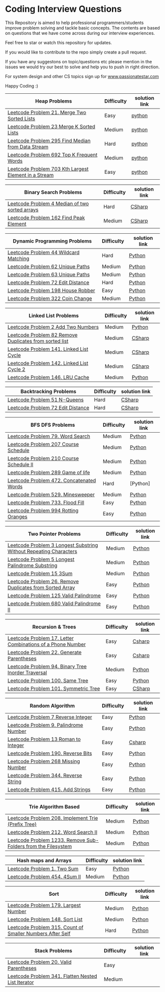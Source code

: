 # Coding Interview Questions
This Repository is aimed to help professional programmers/students improve problem solving and tackle basic concepts.
The contents are based on questions that we have come across during our interview experiences. 

Feel free to star or watch this repository for updates.

If you would like to contribute to the repo simply create a pull request.

If you have any suggestons on topic/questions etc please mention in the issues we would try our best to solve and help you to push in right direction.

For system design and other CS topics sign up for www.passionatestar.com

Happy Coding :)

Heap Problems | Difficulty |  solution link
--------------|------------|----------------
[Leetcode Problem 21. Merge Two Sorted Lists](https://leetcode.com/problems/merge-two-sorted-lists/) | Easy | [python](https://github.com/akuchotrani/CodingInterviewQuestions/blob/master/Leetcode/Leetcode%20Problem%2021%20Merge%20Two%20Sorted%20Lists.txt)
[Leetcode Problem 23 Merge K Sorted Lists](https://leetcode.com/problems/merge-k-sorted-lists/) | Medium | [python](https://github.com/akuchotrani/CodingInterviewQuestions/blob/master/Leetcode/Leetcode%20Problem%2023%20Merge%20k%20Sorted%20Lists.txt)
[Leetcode Problem 295 Find Median from Data Stream](https://leetcode.com/problems/find-median-from-data-stream/) | Hard | [python](https://github.com/akuchotrani/CodingInterviewQuestions/blob/master/Leetcode/Leetcode%20Problem%20295%20Find%20Median%20from%20Data%20Stream.txt)
[Leetcode Problem 692 Top K Frequent Words](https://leetcode.com/problems/top-k-frequent-words/) | Medium | [python](https://github.com/akuchotrani/CodingInterviewQuestions/blob/master/Leetcode/Leetcode%20Problem%20692%20Top%20K%20Frequent%20Words.txt)
[Leetcode Problem 703 Kth Largest Element in a Stream](https://leetcode.com/problems/kth-largest-element-in-a-stream/) | Easy | [python](https://github.com/akuchotrani/CodingInterviewQuestions/blob/master/Leetcode/Leetcode%20Problem%20703%20Kth%20Largest%20Element%20in%20a%20Stream.txt)


Binary Search Problems | Difficulty |  solution link
-----------------------|------------|----------------
[Leetcode Problem 4 Median of two sorted arrays](https://leetcode.com/problems/median-of-two-sorted-arrays/) | Hard | [CSharp](https://github.com/akuchotrani/CodingInterviewQuestions/blob/master/Leetcode/Leetcode%20Problem%204%20Median%20of%20Two%20Sorted%20Arrays.txt)
[Leetcode Problem 162 Find Peak Element](https://leetcode.com/problems/find-peak-element/) | Medium | [CSharp](https://github.com/akuchotrani/CodingInterviewQuestions/blob/master/Leetcode/Leetcode%20Problem%20162%20Find%20Peak%20Element.txt)


Dynamic Programming Problems | Difficulty |  solution link
-----------------------------|------------|----------------
[Leetcode Problem 44 Wildcard Matching](https://leetcode.com/problems/wildcard-matching/) | Hard | [Python](https://github.com/akuchotrani/CodingInterviewQuestions/blob/master/Leetcode/Leetcode%20Problem%2044%20Wildcard%20Matching.txt)
[Leetcode Problem 62 Unique Paths](https://leetcode.com/problems/unique-paths/) | Medium | [Python](https://github.com/akuchotrani/CodingInterviewQuestions/blob/master/Leetcode/Leetcode%20Problem%2062%20Unique%20Paths.txt)
[Leetcode Problem 63 Unique Paths](https://leetcode.com/problems/unique-paths-ii/) | Medium | [Python](https://github.com/akuchotrani/CodingInterviewQuestions/blob/master/Leetcode/Leetcode%20Problem%2063%20Unique%20Paths%20II.txt)
[Leetcode Problem 72 Edit Distance](https://leetcode.com/problems/edit-distance/) | Hard | [Python](https://github.com/akuchotrani/CodingInterviewQuestions/blob/master/Leetcode/Leetcode%20Problem%2072%20Edit%20Distance.txt)
[Leetcode Problem 198 House Robber](https://leetcode.com/problems/house-robber/) | Easy | [Python](https://github.com/akuchotrani/CodingInterviewQuestions/blob/master/Leetcode/Leetcode%20Problem%20198%20House%20Robber.txt)
[Leetcode Problem 322 Coin Change](https://leetcode.com/problems/coin-change/) | Medium | [Python](https://github.com/akuchotrani/CodingInterviewQuestions/blob/master/Leetcode/Leetcode%20Problem%20322%20Coin%20Change.txt)


Linked List Problems | Difficulty |  solution link
---------------------|------------|----------------
[Leetcode Problem 2 Add Two Numbers](https://leetcode.com/problems/add-two-numbers/) | Medium | [Python](https://github.com/akuchotrani/CodingInterviewQuestions/blob/master/Leetcode/Leetcode%20Problem%202%20Add%20Two%20Numbers%20Python.txt)
[Leetcode Problem 82 Remove Duplicates from sorted list](https://leetcode.com/problems/remove-duplicates-from-sorted-list-ii/) | Medium | [CSharp](https://github.com/akuchotrani/CodingInterviewQuestions/blob/master/Leetcode/Leetcode%20Problem%2082%20Remove%20Duplicates%20from%20Sorted%20List.txt)
[Leetcode Problem 141. Linked List Cycle](https://leetcode.com/problems/linked-list-cycle/) | Medium | [CSharp](https://github.com/akuchotrani/CodingInterviewQuestions/blob/master/Leetcode/Leetcode%20Problem%20141%20Linked%20List%20Cycle.txt)
[Leetcode Problem 142. Linked List Cycle 2](https://leetcode.com/problems/linked-list-cycle-ii/) | Medium | [CSharp](https://github.com/akuchotrani/CodingInterviewQuestions/blob/master/Leetcode/Leetcode%20Problem%20142%20Linked%20List%20Cycle%202%20find%20where%20loop%20begins.txt)
[Leetcode Problem 146. LRU Cache](https://leetcode.com/problems/lru-cache/) | Medium | [Python](https://github.com/akuchotrani/CodingInterviewQuestions/blob/master/Leetcode/Leetcode%20Problem%20142%20Linked%20List%20Cycle%202%20find%20where%20loop%20begins.txt)


Backtracking Problems | Difficulty |  solution link
----------------------|------------|----------------
[Leetcode Problem 51 N-Queens](https://leetcode.com/problems/n-queens/) | Hard | [CSharp](https://github.com/akuchotrani/CodingInterviewQuestions/blob/master/Leetcode/Leetcode%20Problem%2051%20N-Queens.txt)
[Leetcode Problem 72 Edit Distance](https://leetcode.com/problems/edit-distance/) | Hard | [CSharp](https://github.com/akuchotrani/CodingInterviewQuestions/blob/master/Leetcode/Leetcode%20Problem%2072%20Edit%20Distance.txt)


BFS DFS Problems | Difficulty |  solution link
-----------------|------------|----------------
[Leetcode Problem 79. Word Search](https://leetcode.com/problems/word-search/) | Medium | [Python](https://github.com/akuchotrani/CodingInterviewQuestions/blob/master/Leetcode/Leetcode%20Problem%2079%20Word%20Search.txt)
[Leetcode Problem 207 Course Schedule](https://leetcode.com/problems/course-schedule/) | Medium | [Python](https://github.com/akuchotrani/CodingInterviewQuestions/blob/master/Leetcode/Leetcode%20Problem%20207%20Course%20Schedule%20Python.txt)
[Leetcode Problem 210 Course Schedule II](https://leetcode.com/problems/course-schedule-ii/) | Medium | [Python](https://github.com/akuchotrani/CodingInterviewQuestions/blob/master/Leetcode/Leetcode%20Problem%20210%20Course%20Schedule%20II.txt)
[Leetcode Problem 289 Game of life](https://leetcode.com/problems/game-of-life/) | Medium | [Python](https://github.com/akuchotrani/CodingInterviewQuestions/blob/master/Leetcode/Leetcode%20Problem%20289%20Game%20of%20Life.txt)
[Leetcode Problem 472. Concatenated Words](https://leetcode.com/problems/concatenated-words/) | Hard | [Python]
[Leetcode Problem 529. Minesweeper](https://leetcode.com/problems/minesweeper/) | Medium | [Python](https://github.com/akuchotrani/CodingInterviewQuestions/blob/master/Leetcode/Leetcode%20Problem%20529%20Minesweeper.txt)
[Leetcode Problem 733. Flood Fill](https://leetcode.com/problems/flood-fill/) | Easy | [Python](https://github.com/akuchotrani/CodingInterviewQuestions/blob/master/Leetcode/Leetcode%20Problem%20529%20Minesweeper.txt)
[Leetcode Problem 994 Rotting Oranges](https://leetcode.com/problems/rotting-oranges/) | Easy | [Python](https://github.com/akuchotrani/CodingInterviewQuestions/blob/master/Leetcode/Leetcode%20Problem%20994%20Rotting%20Oranges.txt)


Two Pointer Problems | Difficulty |  solution link
---------------------|------------|----------------
[Leetcode Problem 3 Longest Substring Without Repeating Characters](https://github.com/akuchotrani/CodingInterviewQuestions/blob/master/Leetcode/Leetcode%20Problem%2015%203Sum.txt) | Medium | [Python](https://github.com/akuchotrani/CodingInterviewQuestions/blob/master/Leetcode/Leetcode%20Problem%203%20Longest%20Substring%20Without%20Repeating%20Characters.txt)
[Leetcode Problem 5 Longest Palindrome Substring](https://leetcode.com/problems/longest-palindromic-substring/) | Medium | [Python](https://github.com/akuchotrani/CodingInterviewQuestions/blob/master/Leetcode/Leetcode%20Problem%205%20Longest%20Palindromic%20Substring.txt)
[Leetcode Problem 15 3Sum](https://leetcode.com/problems/3sum/) | Medium | [Python](https://github.com/akuchotrani/CodingInterviewQuestions/blob/master/Leetcode/Leetcode%20Problem%2015%203Sum.txt)
[Leetcode Problem 26. Remove Duplicates from Sorted Array](https://leetcode.com/problems/remove-duplicates-from-sorted-array/) | Easy | [Python](https://github.com/akuchotrani/CodingInterviewQuestions/blob/master/Leetcode/Leetcode%20Problem%2026%20Remove%20Duplicates%20from%20Sorted%20Array.txt)
[Leetcode Problem 125 Valid Palindrome](https://leetcode.com/problems/valid-palindrome/) | Easy | [Python](https://github.com/akuchotrani/CodingInterviewQuestions/blob/master/Leetcode/Leetcode%20Problem%20125%20Valid%20Palindrome.txt)
[Leetcode Problem 680 Valid Palindrome II](https://leetcode.com/problems/valid-palindrome-ii/) | Easy | [Python](https://github.com/akuchotrani/CodingInterviewQuestions/blob/master/Leetcode/Leetcode%20Problem%20680%20Valid%20Palindrome%20II.txt)


Recursion & Trees | Difficulty |  solution link
------------------|------------|----------------
[Leetcode Problem 17. Letter Combinations of a Phone Number](https://leetcode.com/problems/letter-combinations-of-a-phone-number/) | Easy | [Csharp](https://github.com/akuchotrani/CodingInterviewQuestions/blob/master/Leetcode/Leetcode%20Problem%2017%20Letter%20Combinations%20of%20a%20phone%20number.txt)
[Leetcode Problem 22. Generate Parentheses](https://leetcode.com/problems/generate-parentheses/) | Easy | [Csharp](https://github.com/akuchotrani/CodingInterviewQuestions/blob/master/Leetcode/Leetcode%20Problem%2022%20Generate%20Parentheses.txt)
[Leetcode Problem 94. Binary Tree Inorder Traversal](https://leetcode.com/problems/binary-tree-inorder-traversal/) | Medium | [Python](https://github.com/akuchotrani/CodingInterviewQuestions/blob/master/Leetcode/Leetcode%20Problem%2094%20Binary%20Tree%20Inorder%20Traversal.txt)
[Leetcode Problem 100. Same Tree](https://leetcode.com/problems/same-tree/) | Easy | [Python](https://github.com/akuchotrani/CodingInterviewQuestions/blob/master/Leetcode/Leetcode%20Problem%20100%20Same%20Tree.txt)
[Leetcode Problem 101. Symmetric Tree](https://leetcode.com/problems/symmetric-tree/) | Easy | [CSharp](https://github.com/akuchotrani/CodingInterviewQuestions/blob/master/Leetcode/Leetcode%20Problem%20101%20Symmetric%20tree.txt)


Random Algorithm | Difficulty |  solution link
-----------------|------------|----------------
[Leetcode Problem 7 Reverse Integer](https://leetcode.com/problems/reverse-integer/) | Easy | [Python](https://github.com/akuchotrani/CodingInterviewQuestions/blob/master/Leetcode/Leetcode%20Problem%207%20Reverse%20Integer.txt)
[Leetcode Problem 9. Palindrome Number](https://leetcode.com/problems/palindrome-number/) | Easy | [Python](https://github.com/akuchotrani/CodingInterviewQuestions/blob/master/Leetcode/Leetcode%20Problem%209%20Palindrome.txt)
[Leetcode Problem 13 Roman to Integer](https://leetcode.com/problems/roman-to-integer/) | Easy | [Csharp](https://github.com/akuchotrani/CodingInterviewQuestions/blob/master/Leetcode/Leetcode%20Problem%2013%20Roman%20to%20Integer.txt)
[Leetcode Problem 190. Reverse Bits](https://leetcode.com/problems/reverse-bits/) | Easy | [Python](https://github.com/akuchotrani/CodingInterviewQuestions/blob/master/Leetcode/Leetcode%20Problem%20190%20Reverse%20Bits.txt)
[Leetcode Problem 268 Missing Number](https://leetcode.com/problems/missing-number/) | Easy | [Python](https://github.com/akuchotrani/CodingInterviewQuestions/blob/master/Leetcode/Leetcode%20Problem%20268%20Missing%20Number.txt)
[Leetcode Problem 344. Reverse String](https://leetcode.com/problems/reverse-string/) | Easy | [Python](https://github.com/akuchotrani/CodingInterviewQuestions/blob/master/Leetcode/Leetcode%20Problem%20344%20Reverse%20String.txt)
[Leetcode Problem 415. Add Strings](https://leetcode.com/problems/add-strings/) | Easy | [Python](https://github.com/akuchotrani/CodingInterviewQuestions/blob/master/Leetcode/Leetcode%20Problem%2013%20Roman%20to%20Integer.txt)


Trie Algorithm Based | Difficulty |  solution link
---------------------|------------|----------------
[Leetcode Problem 208. Implement Trie (Prefix Tree)](https://leetcode.com/problems/implement-trie-prefix-tree/) | Medium | [Python](https://github.com/akuchotrani/CodingInterviewQuestions/blob/master/Leetcode/Leetcode%20Problem%20208%20Implement%20Trie%20(Prefix%20Tree)%20Python.txt)
[Leetcode Problem 212. Word Search II](https://leetcode.com/problems/word-search-ii/) | Medium | [Python](https://github.com/akuchotrani/CodingInterviewQuestions/blob/master/Leetcode/Leetcode%20Problem%20212%20Word%20Search%20II.txt)
[Leetcode Problem 1233. Remove Sub-Folders from the Filesystem](https://leetcode.com/problems/remove-sub-folders-from-the-filesystem/) | Medium | [Python](https://github.com/akuchotrani/CodingInterviewQuestions/blob/master/Leetcode/Leetcode%20Problem%201233%20Remove%20Sub-Folders%20from%20the%20Filesystem.txt)


Hash maps and Arrays | Difficulty |  solution link
---------------------|------------|----------------
[Leetcode Problem 1. Two Sum](https://leetcode.com/problems/two-sum/) | Easy | [Python](https://github.com/akuchotrani/CodingInterviewQuestions/blob/master/Leetcode/Leetcode%20Problem%201%20Two%20Sum.txt)
[Leetcode Problem 454. 4Sum II](https://leetcode.com/problems/4sum-ii/) | Medium | [Python](https://github.com/akuchotrani/CodingInterviewQuestions/blob/master/Leetcode/Leetcode%20Problem%20454%204Sum%20II.txt)


Sort                 | Difficulty |  solution link
---------------------|------------|----------------
[Leetcode Problem 179. Largest Number](https://leetcode.com/problems/largest-number/) | Medium | [Python](https://github.com/akuchotrani/CodingInterviewQuestions/blob/master/Leetcode/Leetcode%20Problem%20179%20Largest%20Number.txt)
[Leetcode Problem 148. Sort List](https://leetcode.com/problems/sort-list/) | Medium | [Python](https://github.com/akuchotrani/CodingInterviewQuestions/blob/master/Leetcode/Leetcode%20Problem%20148%20Sort%20List.txt)
[Leetcode Problem 315. Count of Smaller Numbers After Self](https://leetcode.com/problems/count-of-smaller-numbers-after-self/) | Hard | [Python](https://github.com/akuchotrani/CodingInterviewQuestions/blob/master/Leetcode/Leetcode%20Problem%20315%20Count%20of%20Smaller%20Numbers%20After%20Self.txt)


Stack Problems 		 | Difficulty |  solution link
---------------------|------------|----------------
[Leetcode Problem 20. Valid Parentheses](https://leetcode.com/problems/valid-parentheses/) | Easy | 
[Leetcode Problem 341. Flatten Nested List Iterator](https://leetcode.com/problems/flatten-nested-list-iterator/) | Medium | 




